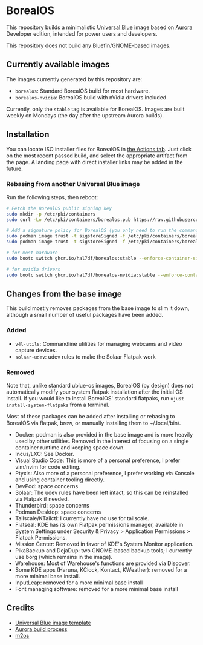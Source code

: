 # BorealOS
This repository builds a minimalistic
[Universal Blue](https://universal-blue.org) image based on
[Aurora](https://getaurora.dev) Developer edition, intended for power users and
developers.

This repository does not build any Bluefin/GNOME-based images.

## Currently available images
The images currently generated by this repository are:

- `borealos`: Standard BorealOS build for most hardware.
- `borealos-nvidia`: BorealOS build with nVidia drivers included.

Currently, only the `stable` tag is available for BorealOS. Images are built
weekly on Mondays (the day after the upstream Aurora builds).

## Installation
You can locate ISO installer files for BorealOS in
[the Actions tab](https://github.com/hal7df/borealos/actions/workflows/build.yml?query=branch%3Amain).
Just click on the most recent passed build, and select the appropriate artifact
from the page. A landing page with direct installer links may be added in the
future.

### Rebasing from another Universal Blue image
Run the following steps, then reboot:

```sh
# Fetch the BorealOS public signing key
sudo mkdir -p /etc/pki/containers
sudo curl -Lo /etc/pki/containers/borealos.pub https://raw.githubusercontent.com/hal7df/borealos/refs/heads/main/cosign.pub

# Add a signature policy for BorealOS (you only need to run the command for the image you plan to rebase to)
sudo podman image trust -t sigstoreSigned -f /etc/pki/containers/borealos.pub ghcr.io/hal7df/borealos
sudo podman image trust -t sigstoreSigned -f /etc/pki/containers/borealos.pub ghcr.io/hal7df/borealos-nvidia

# for most hardware
sudo bootc switch ghcr.io/hal7df/borealos:stable --enforce-container-sigpolicy

# for nvidia drivers
sudo bootc switch ghcr.io/hal7df/borealos-nvidia:stable --enforce-container-sigpolicy
```

## Changes from the base image
This build mostly removes packages from the base image to slim it down, although
a small number of useful packages have been added.

### Added
- `v4l-utils`: Commandline utilities for managing webcams and video capture
  devices.
- `solaar-udev`: udev rules to make the Solaar Flatpak work

### Removed
Note that, unlike standard ublue-os images, BorealOS (by design) does not
automatically modify your system flatpak installation after the initial OS
install. If you would like to install BorealOS' standard flatpaks, run
`ujust install-system-flatpaks` from a terminal.

Most of these packages can be added after installing or rebasing to BorealOS via
flatpak, brew, or manually installing them to ~/.local/bin/.

- Docker: podman is also provided in the base image and is more heavily used
  by other utilities. Removed in the interest of focusing on a single container
  runtime and keeping space down.
- Incus/LXC: See Docker.
- Visual Studio Code: This is more of a personal preference, I prefer vim/nvim
  for code editing.
- Ptyxis: Also more of a personal preference, I prefer working via Konsole and
  using container tooling directly.
- DevPod: space concerns
- Solaar: The udev rules have been left intact, so this can be reinstalled via
  Flatpak if needed.
- Thunderbird: space concerns
- Podman Desktop: space concerns
- Tailscale/KTailctl: I currently have no use for tailscale.
- Flatseal: KDE has its own Flatpak permissions manager, available in System
  Settings under Security & Privacy > Application Permissions > Flatpak Permissions.
- Mission Center: Removed in favor of KDE's System Monitor application.
- PikaBackup and DejaDup: two GNOME-based backup tools; I currently use borg
  (which remains in the image).
- Warehouse: Most of Warehouse's functions are provided via Discover.
- Some KDE apps (Haruna, KClock, Kontact, KWeather): removed for a more
  minimal base install.
- InputLeap: removed for a more minimal base install
- Font managing software: removed for a more minimal base install

## Credits

- [Universal Blue image template](https://github.com/ublue-os/image-template)
- [Aurora build process](https://github.com/ublue-os/aurora)
- [m2os](https://github.com/m2giles/m2os)
